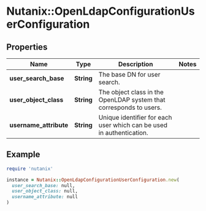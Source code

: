 # Nutanix::OpenLdapConfigurationUserConfiguration

## Properties

| Name | Type | Description | Notes |
| ---- | ---- | ----------- | ----- |
| **user_search_base** | **String** | The base DN for user search. |  |
| **user_object_class** | **String** | The object class in the OpenLDAP system that corresponds to users.  |  |
| **username_attribute** | **String** | Unique identifier for each user which can be used in authentication.  |  |

## Example

```ruby
require 'nutanix'

instance = Nutanix::OpenLdapConfigurationUserConfiguration.new(
  user_search_base: null,
  user_object_class: null,
  username_attribute: null
)
```

